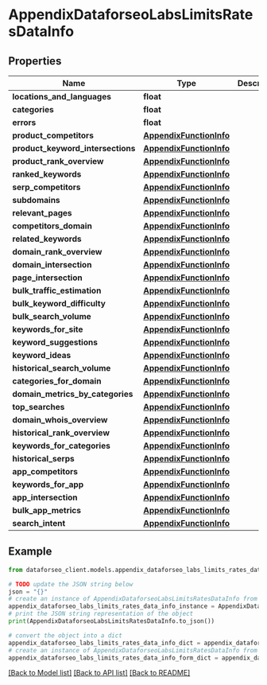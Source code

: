 # AppendixDataforseoLabsLimitsRatesDataInfo


## Properties

Name | Type | Description | Notes
------------ | ------------- | ------------- | -------------
**locations_and_languages** | **float** |  | [optional] 
**categories** | **float** |  | [optional] 
**errors** | **float** |  | [optional] 
**product_competitors** | [**AppendixFunctionInfo**](AppendixFunctionInfo.md) |  | [optional] 
**product_keyword_intersections** | [**AppendixFunctionInfo**](AppendixFunctionInfo.md) |  | [optional] 
**product_rank_overview** | [**AppendixFunctionInfo**](AppendixFunctionInfo.md) |  | [optional] 
**ranked_keywords** | [**AppendixFunctionInfo**](AppendixFunctionInfo.md) |  | [optional] 
**serp_competitors** | [**AppendixFunctionInfo**](AppendixFunctionInfo.md) |  | [optional] 
**subdomains** | [**AppendixFunctionInfo**](AppendixFunctionInfo.md) |  | [optional] 
**relevant_pages** | [**AppendixFunctionInfo**](AppendixFunctionInfo.md) |  | [optional] 
**competitors_domain** | [**AppendixFunctionInfo**](AppendixFunctionInfo.md) |  | [optional] 
**related_keywords** | [**AppendixFunctionInfo**](AppendixFunctionInfo.md) |  | [optional] 
**domain_rank_overview** | [**AppendixFunctionInfo**](AppendixFunctionInfo.md) |  | [optional] 
**domain_intersection** | [**AppendixFunctionInfo**](AppendixFunctionInfo.md) |  | [optional] 
**page_intersection** | [**AppendixFunctionInfo**](AppendixFunctionInfo.md) |  | [optional] 
**bulk_traffic_estimation** | [**AppendixFunctionInfo**](AppendixFunctionInfo.md) |  | [optional] 
**bulk_keyword_difficulty** | [**AppendixFunctionInfo**](AppendixFunctionInfo.md) |  | [optional] 
**bulk_search_volume** | [**AppendixFunctionInfo**](AppendixFunctionInfo.md) |  | [optional] 
**keywords_for_site** | [**AppendixFunctionInfo**](AppendixFunctionInfo.md) |  | [optional] 
**keyword_suggestions** | [**AppendixFunctionInfo**](AppendixFunctionInfo.md) |  | [optional] 
**keyword_ideas** | [**AppendixFunctionInfo**](AppendixFunctionInfo.md) |  | [optional] 
**historical_search_volume** | [**AppendixFunctionInfo**](AppendixFunctionInfo.md) |  | [optional] 
**categories_for_domain** | [**AppendixFunctionInfo**](AppendixFunctionInfo.md) |  | [optional] 
**domain_metrics_by_categories** | [**AppendixFunctionInfo**](AppendixFunctionInfo.md) |  | [optional] 
**top_searches** | [**AppendixFunctionInfo**](AppendixFunctionInfo.md) |  | [optional] 
**domain_whois_overview** | [**AppendixFunctionInfo**](AppendixFunctionInfo.md) |  | [optional] 
**historical_rank_overview** | [**AppendixFunctionInfo**](AppendixFunctionInfo.md) |  | [optional] 
**keywords_for_categories** | [**AppendixFunctionInfo**](AppendixFunctionInfo.md) |  | [optional] 
**historical_serps** | [**AppendixFunctionInfo**](AppendixFunctionInfo.md) |  | [optional] 
**app_competitors** | [**AppendixFunctionInfo**](AppendixFunctionInfo.md) |  | [optional] 
**keywords_for_app** | [**AppendixFunctionInfo**](AppendixFunctionInfo.md) |  | [optional] 
**app_intersection** | [**AppendixFunctionInfo**](AppendixFunctionInfo.md) |  | [optional] 
**bulk_app_metrics** | [**AppendixFunctionInfo**](AppendixFunctionInfo.md) |  | [optional] 
**search_intent** | [**AppendixFunctionInfo**](AppendixFunctionInfo.md) |  | [optional] 

## Example

```python
from dataforseo_client.models.appendix_dataforseo_labs_limits_rates_data_info import AppendixDataforseoLabsLimitsRatesDataInfo

# TODO update the JSON string below
json = "{}"
# create an instance of AppendixDataforseoLabsLimitsRatesDataInfo from a JSON string
appendix_dataforseo_labs_limits_rates_data_info_instance = AppendixDataforseoLabsLimitsRatesDataInfo.from_json(json)
# print the JSON string representation of the object
print(AppendixDataforseoLabsLimitsRatesDataInfo.to_json())

# convert the object into a dict
appendix_dataforseo_labs_limits_rates_data_info_dict = appendix_dataforseo_labs_limits_rates_data_info_instance.to_dict()
# create an instance of AppendixDataforseoLabsLimitsRatesDataInfo from a dict
appendix_dataforseo_labs_limits_rates_data_info_form_dict = appendix_dataforseo_labs_limits_rates_data_info.from_dict(appendix_dataforseo_labs_limits_rates_data_info_dict)
```
[[Back to Model list]](../README.md#documentation-for-models) [[Back to API list]](../README.md#documentation-for-api-endpoints) [[Back to README]](../README.md)


